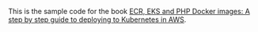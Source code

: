 This is the sample code for the book [ECR, EKS and PHP Docker images: A step by step guide to deploying to Kubernetes in AWS](https://www.amazon.com/ECR-EKS-PHP-Docker-images-ebook/dp/B089G8H6DF/ref=sr_1_2?dchild=1&keywords=matthew+casperson&qid=1591219136&sr=8-2).

